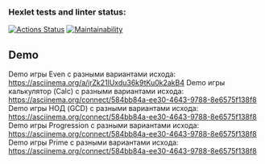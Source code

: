 ### Hexlet tests and linter status:
[![Actions Status](https://github.com/Valo27/java-project-61/actions/workflows/hexlet-check.yml/badge.svg)](https://github.com/Valo27/java-project-61/actions)
[![Maintainability](https://api.codeclimate.com/v1/badges/2409a65ba046b61bb0aa/maintainability)](https://codeclimate.com/github/Valo27/java-project-61/maintainability)

## Demo
Demo игры Even с разными вариантами исхода: https://asciinema.org/a/jrZk21lUxdu36k9tKu0k2akB4
Demo игры калькулятор (Calc) с разными вариантами исхода: https://asciinema.org/connect/584bb84a-ee30-4643-9788-8e6575f138f8
Demo игры НОД (GCD) с разными вариантами исхода: https://asciinema.org/connect/584bb84a-ee30-4643-9788-8e6575f138f8
Demo игры Progression с разными вариантами исхода: https://asciinema.org/connect/584bb84a-ee30-4643-9788-8e6575f138f8
Demo игры Prime c разными вариантами исхода: https://asciinema.org/connect/584bb84a-ee30-4643-9788-8e6575f138f8

